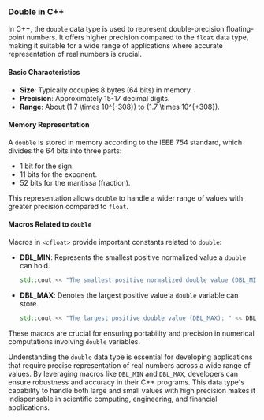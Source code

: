 ### Double in C++

In C++, the `double` data type is used to represent double-precision floating-point numbers. It offers higher precision compared to the `float` data type, making it suitable for a wide range of applications where accurate representation of real numbers is crucial.

#### Basic Characteristics

- **Size**: Typically occupies 8 bytes (64 bits) in memory.
- **Precision**: Approximately 15-17 decimal digits.
- **Range**: About \(1.7 \times 10^{-308}\) to \(1.7 \times 10^{+308}\).

#### Memory Representation

A `double` is stored in memory according to the IEEE 754 standard, which divides the 64 bits into three parts:

- 1 bit for the sign.
- 11 bits for the exponent.
- 52 bits for the mantissa (fraction).

This representation allows `double` to handle a wider range of values with greater precision compared to `float`.

#### Macros Related to `double`

Macros in `<cfloat>` provide important constants related to `double`:

- **DBL_MIN**: Represents the smallest positive normalized value a `double` can hold.
  ```cpp
  std::cout << "The smallest positive normalized double value (DBL_MIN): " << DBL_MIN << std::endl;
  ```
- **DBL_MAX**: Denotes the largest positive value a `double` variable can store.
  ```cpp
  std::cout << "The largest positive double value (DBL_MAX): " << DBL_MAX << std::endl;
  ```

These macros are crucial for ensuring portability and precision in numerical computations involving `double` variables.

Understanding the `double` data type is essential for developing applications that require precise representation of real numbers across a wide range of values. By leveraging macros like `DBL_MIN` and `DBL_MAX`, developers can ensure robustness and accuracy in their C++ programs. This data type's capability to handle both large and small values with high precision makes it indispensable in scientific computing, engineering, and financial applications.
